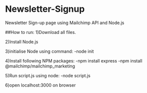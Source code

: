 # Newsletter-Signup
Newsletter Sign-up page using Mailchimp API and Node.js

##How to run:
1)Download all files.

2)Install Node.js

3)initialise Node using command:
  -node init

4)Install following NPM packages:
  -npm install express
  -npm install @mailchimp/mailchimp_marketing 
  
5)Run script.js using node:
  -node script.js

6)open localhost:3000 on browser
 
